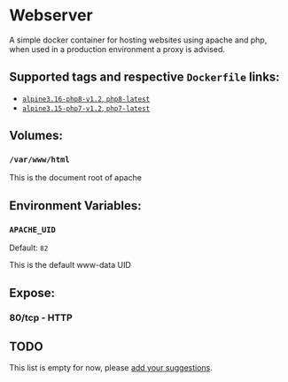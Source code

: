 # Webserver
A simple docker container for hosting websites using apache and php, when used in a production environment a proxy is advised.

## Supported tags and respective `Dockerfile` links:
-	[`alpine3.16-php8-v1.2`, `php8-latest`](url)
-	[`alpine3.15-php7-v1.2`, `php7-latest`](url)

## Volumes:

### `/var/www/html`

This is the document root of apache

## Environment Variables:

### `APACHE_UID`

Default: `82`

This is the default www-data UID

## Expose:

### 80/tcp - HTTP

## TODO

This list is empty for now, please [add your suggestions](https://github.com/t0m0094/docker-webserver/issues).